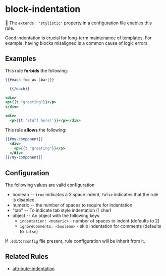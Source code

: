 # block-indentation

:dress: The `extends: 'stylistic'` property in a configuration file enables this rule.

Good indentation is crucial for long-term maintenance of templates. For example, having blocks misaligned is a common cause of logic errors.

## Examples

This rule **forbids** the following:

```hbs
{{#each foo as |bar|}}

  {{/each}}
```

```hbs
<div>
<p>{{t "greeting"}}</p>
</div>
```

```hbs
<div>
  <p>{{t 'Stuff here!'}}</p></div>
```

This rule **allows** the following:

```hbs
{{#my-component}}
  <div>
    <p>{{t "greeting"}}</p>
  </div>
{{/my-component}}
```

## Configuration

The following values are valid configuration:

* boolean -- `true` indicates a 2 space indent, `false` indicates that the rule is disabled.
* numeric -- the number of spaces to require for indentation
* "tab" -- To indicate tab style indentation (1 char)
* object -- An object with the following keys:
  * `indentation: <numeric>` - number of spaces to indent (defaults to 2)
  * `ignoreComments: <boolean>` - skip indentation for comments (defaults to `false`)

If `.editorconfig` file present, rule configuration will be inherit from it.

## Related Rules

* [attribute-indentation](attribute-indentation.md)
